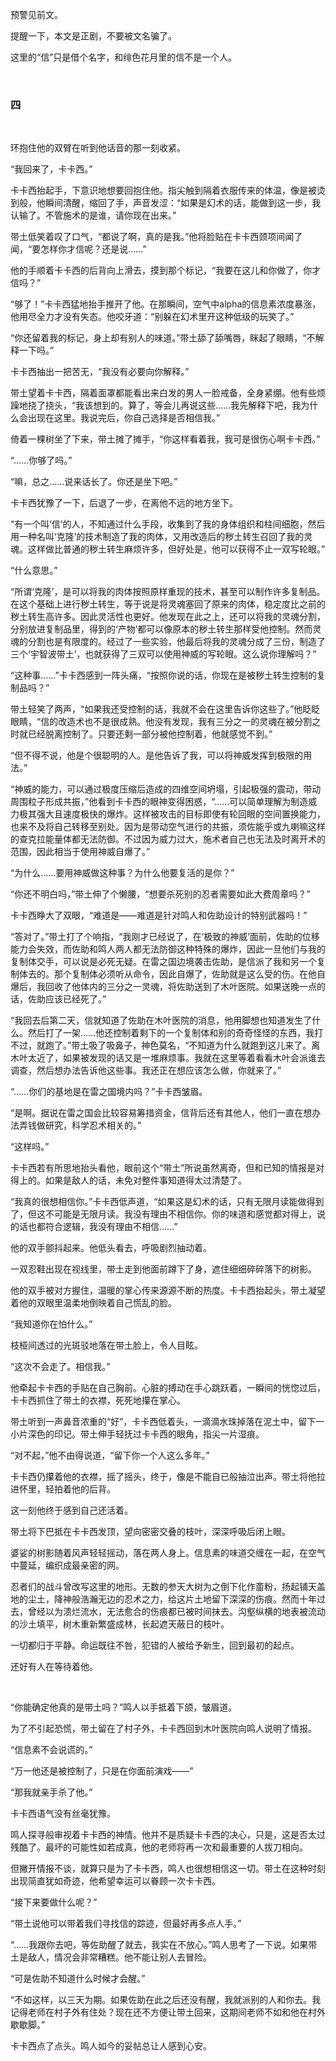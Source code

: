 预警见前文。

提醒一下，本文是正剧，不要被文名骗了。

这里的“信”只是借个名字，和绯色花月里的信不是一个人。

&nbsp;
### 四
&nbsp;


环抱住他的双臂在听到他话音的那一刻收紧。

“我回来了，卡卡西。”

卡卡西抬起手，下意识地想要回抱住他。指尖触到隔着衣服传来的体温，像是被烫到般，他瞬间清醒，缩回了手，声音发涩：“如果是幻术的话，能做到这一步，我认输了。不管施术的是谁，请你现在出来。”

带土低笑着叹了口气，“都说了啊，真的是我。”他将脸贴在卡卡西颈项间闻了闻，“要怎样你才信呢？还是说……”

他的手顺着卡卡西的后背向上滑去，摸到那个标记，“我要在这儿和你做了，你才信吗？”

“够了！”卡卡西猛地抬手推开了他。在那瞬间，空气中alpha的信息素浓度暴涨，他用尽全力才没有失态。他咬牙道：“别躲在幻术里开这种低级的玩笑了。”

“你还留着我的标记，身上却有别人的味道。”带土舔了舔嘴唇，眯起了眼睛，“不解释一下吗。”

卡卡西抽出一把苦无，“我没有必要向你解释。”

带土望着卡卡西，隔着面罩都能看出来白发的男人一脸戒备，全身紧绷。他有些烦躁地挠了挠头，“我该想到的。算了，等会儿再说这些……我先解释下吧，我为什么会出现在这里。我说完后，你自己选择是否相信我。”

倚着一棵树坐了下来，带土摊了摊手，“你这样看着我，我可是很伤心啊卡卡西。”

“……你够了吗。”

“嘛，总之……说来话长了。你还是坐下吧。”

卡卡西犹豫了一下，后退了一步，在离他不远的地方坐下。

“有一个叫‘信’的人，不知通过什么手段，收集到了我的身体组织和柱间细胞，然后用一种名叫‘克隆’的技术制造了我的肉体，又用改造后的秽土转生召回了我的灵魂。这样做比普通的秽土转生麻烦许多，但好处是，他可以获得不止一双写轮眼。”

“什么意思。”

“所谓‘克隆’，是可以将我的肉体按照原样重现的技术，甚至可以制作许多复制品。在这个基础上进行秽土转生，等于说是将灵魂塞回了原来的肉体，稳定度比之前的秽土转生高许多。因此灵活性也更好。他发现在此之上，还可以将我的灵魂分割，分别放进复制品里，得到的‘产物’都可以像原本的秽土转生那样受他控制。然而灵魂的分割也是有限度的。经过了一些实验，他最后将我的灵魂分成了三份，制造了三个‘宇智波带土’，也就获得了三双可以使用神威的写轮眼。这么说你理解吗？”

“这种事……”卡卡西感到一阵头痛，“按照你说的话，你现在是被秽土转生控制的复制品吗？”

带土轻笑了两声，“如果我还受控制的话，我就不会在这里告诉你这些了。”他眨眨眼睛，“信的改造术也不是很成熟。他没有发现，我有三分之一的灵魂在被分割之时就已经脱离控制了。只要还剩一部分被他控制着，他就感觉不到。”

“但不得不说，他是个很聪明的人。是他告诉了我，可以将神威发挥到极限的用法。”

“神威的能力，可以通过极度压缩后造成的四维空间坍塌，引起极强的震动，带动周围粒子形成共振，”他看到卡卡西的眼神变得困惑，“……可以简单理解为制造威力极其强大且速度极快的爆炸。这样被攻击的目标即使有轮回眼的空间置换能力，也来不及将自己转移至别处。因为是带动空气进行的共振，须佐能乎或九喇嘛这样的查克拉能量体都无法防御。不过因为威力过大，施术者自己也无法及时离开术的范围，因此相当于使用神威自爆了。”

“为什么……要用神威做这种事？为什么他要复活的是你？”

“你还不明白吗，”带土伸了个懒腰，“想要杀死别的忍者需要如此大费周章吗？”

卡卡西睁大了双眼，“难道是——难道是针对鸣人和佐助设计的特别武器吗！”

“答对了。”带土打了个响指，“我刚才已经说了，在‘极致的神威’面前，佐助的位移能力会失效，而佐助和鸣人两人都无法防御这种特殊的爆炸，因此一旦他们与我的复制体交手，可以说是必死无疑。在雷之国边境袭击佐助，是信派了我和另一个复制体去的。那个复制体必须听从命令，因此自爆了，佐助就是这么受的伤。在他自爆后，我回收了他体内的三分之一灵魂，将佐助送到了木叶医院。如果送晚一点的话，佐助应该已经死了。”

“我回去后第二天，信就知道了佐助在木叶医院的消息，他用脚想也知道发生了什么。然后打了一架……他还控制着剩下的一个复制体和别的奇奇怪怪的东西，我打不过，就跑了。”带土吸了吸鼻子，神色莫名，“不知道为什么就跑到这儿来了。离木叶太近了，如果被发现的话又是一堆麻烦事。我就在这里等着看看木叶会派谁去调查，然后想办法告诉他这些事。我还正在想应该怎么做，你就来了。”

“……你们的基地是在雷之国境内吗？”卡卡西皱眉。

“是啊。据说在雷之国会比较容易筹措资金，信背后还有其他人，他们一直在想办法弄钱做研究，科学忍术相关的。”

“这样吗。”

卡卡西若有所思地抬头看他，眼前这个“带土”所说虽然离奇，但和已知的情报是对得上的。如果是敌人的话，未免对整件事知道得太过清楚了。

“我真的很想相信你。”卡卡西低声道，“如果这是幻术的话，只有无限月读能做得到了，但这不可能是无限月读。我没有理由不相信你。你的味道和感觉都对得上，说的话也都符合逻辑，我没有理由不相信……”

他的双手颤抖起来。他低头看去，呼吸剧烈抽动着。

一双忍鞋出现在视线里，带土走到他面前蹲下了身，遮住细细碎碎落下的树影。

他的双手被对方握住，温暖的掌心传来源源不断的热度。卡卡西抬起头，带土凝望着他的双眼里温柔地倒映着自己慌乱的脸。

“我知道你在怕什么。”

枝桠间透过的光斑驳地落在带土脸上，令人目眩。

“这次不会走了。相信我。”

他牵起卡卡西的手贴在自己胸前。心脏的搏动在手心跳跃着，一瞬间的恍惚过后，卡卡西抓住了带土的衣襟，死死地攥在掌心。

带土听到一声鼻音浓重的“好”，卡卡西低着头，一滴滴水珠掉落在泥土中，留下一小片深色的印记。带土伸手轻抚过卡卡西的眼角，指尖一片湿痕。

“对不起，”他不由得说道，“留下你一个人这么多年。”

卡卡西仍攥着他的衣襟，摇了摇头，终于，像是不能自已般抽泣出声。带土将他拉进怀里，轻拍着他的后背。

这一刻他终于感到自己还活着。

带土将下巴抵在卡卡西发顶，望向密密交叠的枝叶，深深呼吸后闭上眼。

婆娑的树影随着风声轻轻摇动，落在两人身上。信息素的味道交缠在一起，在空气中蔓延，编织成最亲密的网。

忍者们的战斗曾改写这里的地形。无数的参天大树为之倒下化作齑粉，扬起铺天盖地的尘土，降神般浩瀚无边的忍术之力，给这片土地留下深深的伤痕。然而十年过去，曾经以为溃烂流水，无法愈合的伤痕都已被时间抹去。沟壑纵横的地表被流动的沙土填平，树木重新繁盛成林，长起遮天蔽日的枝叶。

一切都归于平静。命运既往不咎，犯错的人被给予新生，回到最初的起点。

还好有人在等待着他。


&nbsp;
&nbsp;
&nbsp;



“你能确定他真的是带土吗？”鸣人以手抵着下颌，皱眉道。

为了不引起恐慌，带土留在了村子外，卡卡西回到木叶医院向鸣人说明了情报。

“信息素不会说谎的。”

“万一他还是被控制了，只是在你面前演戏——”

“那我就亲手杀了他。”

卡卡西语气没有丝毫犹豫。

鸣人探寻般审视着卡卡西的神情。他并不是质疑卡卡西的决心，只是，这是否太过残酷了。最坏的可能性如若成真，他的老师将再一次和最重要的人拔刀相向。

但撇开情报不谈，就算只是为了卡卡西，鸣人也很想相信这一切。带土在这种时刻出现简直犹如奇迹，他希望幸运可以眷顾一次卡卡西。

“接下来要做什么呢？”

“带土说他可以带着我们寻找信的踪迹，但最好再多点人手。”

“……我跟你去吧，等佐助醒了就去，我实在不放心。”鸣人思考了一下说。如果带土是敌人，情况会非常糟糕。他不能让别人去冒险。

“可是佐助不知道什么时候才会醒。”

“不如这样，以三天为期。如果佐助在此之后还没有醒，我就派别的人和你去。我记得老师在村子外有住处？现在还不方便让带土回来，这期间老师不如和他在村外歇歇脚。”

卡卡西点了点头。鸣人如今的妥帖总让人感到心安。
